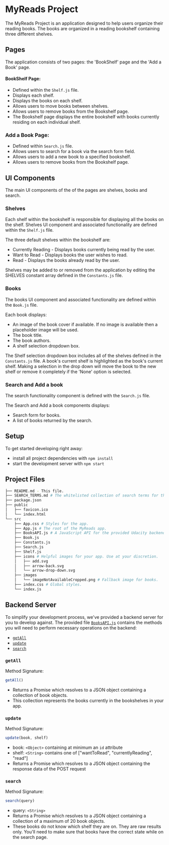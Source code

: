 # MyReads Project

The MyReads Project is an application designed to help users organize their reading books.  The books are organized in a reading bookshelf containing three different shelves.  

## Pages
The application consists of two pages:  the 'BookShelf' page and the 'Add a Book' page.

#### BookShelf Page:
*  Defined within the ```Shelf.js``` file.
*  Displays each shelf.
*  Displays the books on each shelf.
*  Allows users to move books between shelves.
*  Allows users to remove books from the Bookshelf page.
*  The Bookshelf page displays the entire bookshelf with books currently residing on each individual shelf.

### Add a Book Page:
*  Defined within ```Search.js``` file.
*  Allows users to search for a book via the search form field.
*  Allows users to add a new book to a specified bookshelf.
*  Allows users to remove books from the Bookshelf page.


## UI Components
The main UI components of the of the pages are shelves, books and search.

### Shelves
Each shelf within the bookshelf is responsible for displaying all the books on the shelf.  Shelves UI component and associated functionality are defined within the ```Shelf.js``` file.

The three default shelves within the bookshelf are:

*  Currently Reading - Displays books currently being read by the user.
*  Want to Read - Displays books the user wishes to read.
*  Read - Displays the books already read by the user.

Shelves may be added to or removed from the application by editing the SHELVES constant array defined in the ```Constants.js``` file.

### Books
The books UI component and associated functionality are defined within the ```Book.js``` file.  

Each book displays:

*  An image of the book cover if available.  If no image is available then a placeholder image will be used.
*  The book title.
*  The book authors.
*  A shelf selection dropdown box.

The Shelf selection dropdown box includes all of the shelves defined in the ```Constants.js``` file.  A book's current shelf is highlighted as the book's current shelf.  Making a selection in the drop down will move the book to the new shelf or remove it completely if the 'None' option is selected.

### Search and Add a book
The search functionality component is defined with the ```Search.js``` file.

The Search and Add a book components displays:
*  Search form for books.
*  A list of books returned by the search. 


## Setup

To get started developing right away:

* install all project dependencies with `npm install`
* start the development server with `npm start`

## Project Files
```bash
├── README.md - This file.
├── SEARCH_TERMS.md # The whitelisted collection of search terms for the app.
├── package.json
├── public
│   ├── favicon.ico 
│   └── index.html
└── src
    ├── App.css # Styles for the app. 
    ├── App.js # The root of the MyReads app.
    ├── BooksAPI.js # A JavaScript API for the provided Udacity backend.
    ├── Book.js
    ├── Constants.js
    ├── Search.js
    ├── Shelf.js
    ├── icons # Helpful images for your app. Use at your discretion.
    │   ├── add.svg
    │   ├── arrow-back.svg
    │   └── arrow-drop-down.svg
    ├── images
    │   └── imageNotAvailableCropped.png # Fallback image for books.
    ├── index.css # Global styles.
    └── index.js
```

## Backend Server

To simplify your development process, we've provided a backend server for you to develop against. The provided file [`BooksAPI.js`](src/BooksAPI.js) contains the methods you will need to perform necessary operations on the backend:

* [`getAll`](#getall)
* [`update`](#update)
* [`search`](#search)

### `getAll`

Method Signature:

```js
getAll()
```

* Returns a Promise which resolves to a JSON object containing a collection of book objects.
* This collection represents the books currently in the bookshelves in your app.

### `update`

Method Signature:

```js
update(book, shelf)
```

* book: `<Object>` containing at minimum an `id` attribute
* shelf: `<String>` contains one of ["wantToRead", "currentlyReading", "read"]  
* Returns a Promise which resolves to a JSON object containing the response data of the POST request

### `search`

Method Signature:

```js
search(query)
```

* query: `<String>`
* Returns a Promise which resolves to a JSON object containing a collection of a maximum of 20 book objects.
* These books do not know which shelf they are on. They are raw results only. You'll need to make sure that books have the correct state while on the search page.

